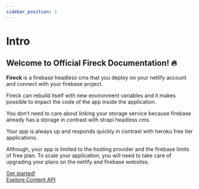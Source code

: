 ```yaml
---
sidebar_position: 1
---
```


# Intro

## Welcome to Official Fireck Documentation! 🔥

**Fireck** is a firebase headless cms that you deploy on your netlify account and connect with your firebase project.

Fireck can rebuild itself with new environment variables and it makes possible to impact the code of the app inside the application.

You don’t need to care about linking your storage service because firebase already has a storage in contrast with strapi headless cms.

Your app is always up and responds quickly in contrast with heroku free tier applications.

Although, your app is limited to the hosting provider and the firebase limits of free plan. To scale your application, you will need to take care of upgrading your plans on the netlify and firebase websites.

[Get started!](/docs/installation)  
[Explore Content API](/docs/content-api/authorization)
